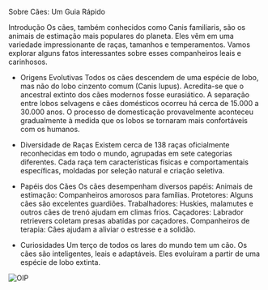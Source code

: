 Sobre Cães: Um Guia Rápido

Introdução
Os cães, também conhecidos como Canis familiaris, são os animais de estimação mais populares do planeta.
Eles vêm em uma variedade impressionante de raças, tamanhos e temperamentos.
Vamos explorar alguns fatos interessantes sobre esses companheiros leais e carinhosos.

-  Origens Evolutivas
Todos os cães descendem de uma espécie de lobo, mas não do lobo cinzento comum (Canis lupus). Acredita-se que o ancestral extinto dos cães modernos fosse eurasiático.
A separação entre lobos selvagens e cães domésticos ocorreu há cerca de 15.000 a 30.000 anos.
O processo de domesticação provavelmente aconteceu gradualmente à medida que os lobos se tornaram mais confortáveis com os humanos.

-  Diversidade de Raças
Existem cerca de 138 raças oficialmente reconhecidas em todo o mundo, agrupadas em sete categorias diferentes.
Cada raça tem características físicas e comportamentais específicas, moldadas por seleção natural e criação seletiva.

-  Papéis dos Cães
Os cães desempenham diversos papéis:
Animais de estimação: Companheiros amorosos para famílias.
Protetores: Alguns cães são excelentes guardiões.
Trabalhadores: Huskies, malamutes e outros cães de trenó ajudam em climas frios.
Caçadores: Labrador retrievers coletam presas abatidas por caçadores.
Companheiros de terapia: Cães ajudam a aliviar o estresse e a solidão.

-  Curiosidades
Um terço de todos os lares do mundo tem um cão.
Os cães são inteligentes, leais e adaptáveis.
Eles evoluíram a partir de uma espécie de lobo extinta.






![OIP](https://github.com/user-attachments/assets/100e2d1e-b378-4b45-a60c-9d1a72290554)


<!---
octocad323/octocad323 is a ✨ special ✨ repository because its `README.md` (this file) appears on your GitHub profile.
You can click the Preview link to take a look at your changes.
--->
